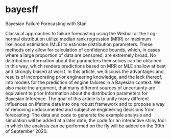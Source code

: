 # bayesff
Bayesian Failure Forecasting with Stan

Classical approaches to failure forecasting using the Weibull or the Log-normal distribution utilize median rank regression (MRR) or maximum likelihood estimation (MLE) to estimate distribution parameters. These methods only allow for calculation of confidence bounds, which, in cases where a large proportion of data are censored, are extremely broad. No distribution information about the parameters themselves can be obtained in this way, which renders predictions based on MRR or MLE shallow at best and strongly biased at worst. In this article, we discuss the advantages and results of incorporating prior engineering knowledge, and the lack thereof, into models for the prediction of engine failures in a Bayesian context. We also make the argument, that many different sources of uncertainty are equivalent to prior Information about the distribution parameters for Bayesian Inference. The goal of this article is to unify many different influences on lifetime data into one robust framework and to propose a way of removing undocumented and subjective engineering decisions from forecasting. 
The data and code to generate the example analysis and simulation will be added at a later date, the code for an interactive shiny tool in which the analysis can be performed on the fly will be added on the 30th of September 2020. 
